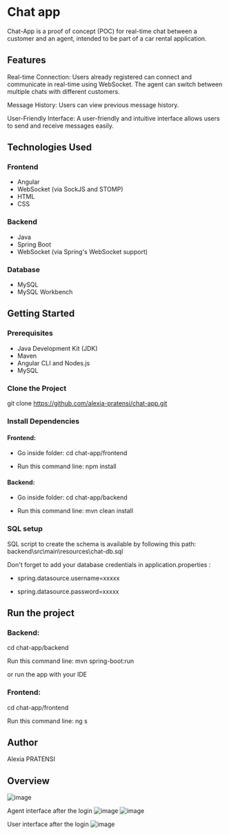 # Chat app
Chat-App is a proof of concept (POC) for real-time chat between a customer and an agent, intended to be part of a car rental application.

## Features

Real-time Connection: Users already registered can connect and communicate in real-time using WebSocket. The agent can switch between multiple chats with different customers.

Message History: Users can view previous message history.

User-Friendly Interface: A user-friendly and intuitive interface allows users to send and receive messages easily.


## Technologies Used

### Frontend
- Angular
- WebSocket (via SockJS and STOMP)
- HTML
- CSS

### Backend
- Java
- Spring Boot
- WebSocket (via Spring's WebSocket support)

### Database
- MySQL
- MySQL Workbench


## Getting Started

### Prerequisites

- Java Development Kit (JDK)
- Maven
- Angular CLI and Nodes.js
- MySQL


### Clone the Project

git clone https://github.com/alexia-pratensi/chat-app.git

### Install Dependencies

#### Frontend:

- Go inside folder: cd chat-app/frontend

- Run this command line:  npm install


#### Backend:

- Go inside folder: cd chat-app/backend

- Run this command line:  mvn clean install


### SQL setup

SQL script to create the schema is available by following this path: backend\src\main\resources\chat-db.sql

Don't forget to add your database credentials in application.properties :

- spring.datasource.username=xxxxx
  
- spring.datasource.password=xxxxx


## Run the project

### Backend:

cd chat-app/backend

Run this command line: mvn spring-boot:run

or run the app with your IDE

### Frontend:

cd chat-app/frontend

Run this command line: ng s

## Author
Alexia PRATENSI

## Overview
![image](https://github.com/alexia-pratensi/chat-app/assets/108806784/27fbe0d9-1b13-48a8-a33c-b31b44f20ee7)

Agent interface after the login
![image](https://github.com/alexia-pratensi/chat-app/assets/108806784/c4ef5edd-b37f-4312-b028-e1fdf8e26e0a)
![image](https://github.com/alexia-pratensi/chat-app/assets/108806784/42058d45-407c-496c-af8c-b7a129789625)


User interface after the login
![image](https://github.com/alexia-pratensi/chat-app/assets/108806784/658b2b6e-ec22-4308-bd9a-91b39c3298de)




  
